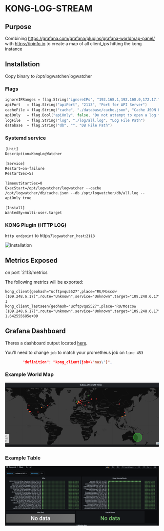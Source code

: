 # KONG-LOG-STREAM

## Purpose
Combining https://grafana.com/grafana/plugins/grafana-worldmap-panel/
with https://ipinfo.io to create a map of all client_ips hitting the kong instance

## Installation
Copy binary to /opt/logwatcher/logwatcher

### Flags
```go
ignoreIPRanges = flag.String("ignoreIPs", "192.168.1,192.168.0,172.17.", "Cache JSON File Location for IP DATA")
apiPort   = flag.String("apiPort", "2113", "Port for API Server")
cacheFile = flag.String("cache", "./database/cache.json", "Cache JSON File Location for IP DATA")
apiOnly   = flag.Bool("apiOnly", false, "Do not attempt to open a log file, just listen to api")
logFile   = flag.String("log", "./log/all.log", "Log File Path")
database  = flag.String("db", "", "DB File Path")
````
### Systemd service
```
[Unit]
Description=KongLogWatcher

[Service]
Restart=on-failure
RestartSec=5s

TimeoutStartSec=0
ExecStart=/opt/logwatcher/logwatcher --cache /opt/logwatcher/db/cache.json --db /opt/logwatcher/db/all.log --apiOnly true

[Install]
WantedBy=multi-user.target
```

### KONG Plugin (HTTP LOG)
`http endpoint` to http://`logwatcher_host`:`2113`

![Installation](./img/installation1.png)


## Metrics Exposed
on port `2113/metrics

The following metrics will be exported:
```prometheus
kong_client{geohash="ucftpvqu5527",place="RU/Moscow (109.248.6.17)",route="Unknown",service="Unknown",target="109.248.6.17"} 1
kong_client_lastseen{geohash="ucftpvqu5527",place="RU/Moscow (109.248.6.17)",route="Unknown",service="Unknown",target="109.248.6.17"} 1.642555685e+09
```


## Grafana Dashboard
Theres a dashboard output located [here](grafana).

You'll need to change `job` to match your prometheus job on `line 453`
```json
        "definition": "kong_client{job=\"nas\"}",
```
### Example World Map
![Alt text](./img/example1.png)

### Example Table 
![Alt text](./img/example2.png)